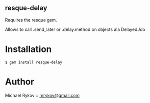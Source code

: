 resque-delay
---------------

Requires the resque gem.

Allows to call .send_later or .delay.method on objects ala DelayedJob


Installation
============

    $ gem install resque-delay


Author
=====

Michael Rykov :: mrykov@gmail.com
